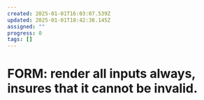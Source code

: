 ```yaml
---
created: 2025-01-01T16:03:07.539Z
updated: 2025-01-01T18:42:38.145Z
assigned: ""
progress: 0
tags: []
---
```


# FORM: render all inputs always, insures that it cannot be invalid.
